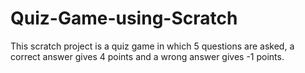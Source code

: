 # Quiz-Game-using-Scratch
This scratch project is a quiz game in which 5 questions are asked, a correct answer gives 4 points and a wrong answer gives -1 points.
